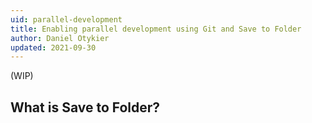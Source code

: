 ```yaml
---
uid: parallel-development
title: Enabling parallel development using Git and Save to Folder
author: Daniel Otykier
updated: 2021-09-30
---
```


(WIP)

## What is Save to Folder?